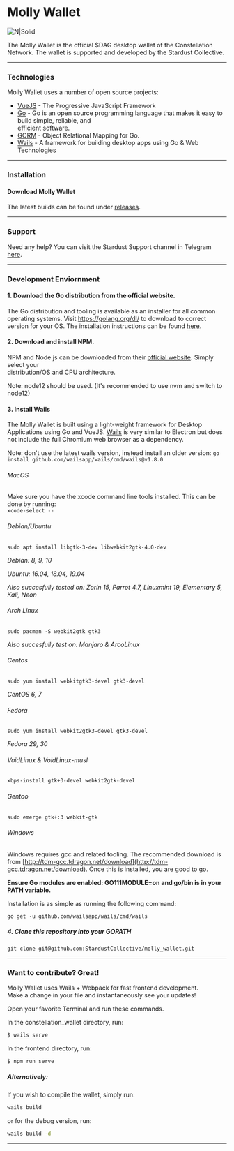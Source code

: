 # Molly Wallet  
  
![N|Solid](https://i.ibb.co/qRK8Cj9/mollywallet.png)
  
The Molly Wallet is the official $DAG desktop wallet of the Constellation Network. The wallet is supported and developed by the Stardust Collective.
  
---  

### Technologies  
  
Molly Wallet uses a number of open source projects:  
  
* [VueJS](https://vuejs.org) - The Progressive JavaScript Framework  
* [Go](https://golang.org) - Go is an open source programming language that makes it easy to build simple, reliable, and  
efficient software.  
* [GORM](https://gorm.io) - Object Relational Mapping for Go.  
* [Wails](https://wails.app/) - A framework for building desktop apps using Go & Web Technologies  

---    

### Installation  
  
#### Download Molly Wallet  
The latest builds can be found under [releases](https://github.com/StardustCollective/molly_wallet/releases).  
  
---  
  
### Support
Need any help? You can visit the Stardust Support channel in Telegram [here](https://t.me/StardustSupport).

---  

### Development Enviornment  
  
#### 1. Download the Go distribution from the official website.  
  
The Go distribution and tooling is available as an installer for all common operating systems. Visit <https://golang.org/dl/> to download to correct version for your OS. The installation instructions can be found
[here](https://golang.org/doc/install).  
  
#### 2. Download and install NPM.  
  
NPM and Node.js can be downloaded from their [official website](https://nodejs.org/en/download/). Simply select your  
distribution/OS and CPU architecture.

Note: node12 should be used. (It's recommended to use nvm and switch to node12)
  
#### 3. Install Wails  
  
The Molly Wallet is built using a light-weight framework for Desktop Applications using Go and VueJS. [Wails](https://github.com/wailsapp/wails) is very similar to Electron but does not include the full Chromium web browser as a dependency.  

Note: don't use the latest wails version, instead install an older version:
`go install github.com/wailsapp/wails/cmd/wails@v1.8.0`
  
  
###### MacOS  
  
Make sure you have the xcode command line tools installed. This can be done by running:  
`xcode-select --`  
  

###### Debian/Ubuntu  
  
`sudo apt install libgtk-3-dev libwebkit2gtk-4.0-dev`  
  
_Debian: 8, 9, 10_  
  
_Ubuntu: 16.04, 18.04, 19.04_  
  
_Also succesfully tested on: Zorin 15, Parrot 4.7, Linuxmint 19, Elementary 5, Kali, Neon_  
  
###### Arch Linux  
  
`sudo pacman -S webkit2gtk gtk3`  
  
_Also succesfully test on: Manjaro & ArcoLinux_  
  
###### Centos  
  
`sudo yum install webkitgtk3-devel gtk3-devel`  
  
_CentOS 6, 7_  
  
###### Fedora  
  
`sudo yum install webkit2gtk3-devel gtk3-devel`  
  
_Fedora 29, 30_  
  
###### VoidLinux & VoidLinux-musl  
  
`xbps-install gtk+3-devel webkit2gtk-devel`  
  
###### Gentoo  
  
`sudo emerge gtk+:3 webkit-gtk`  
  
###### Windows  
  
Windows requires gcc and related tooling. The recommended download is from [http://tdm-gcc.tdragon.net/download](http://tdm-gcc.tdragon.net/download). Once this is installed, you are good to go.  
  

  
**Ensure Go modules are enabled: GO111MODULE=on and go/bin is in your PATH variable.**  
  
Installation is as simple as running the following command:  
  
`go get -u github.com/wailsapp/wails/cmd/wails`  
  
  
##### 4. Clone this repository into your GOPATH  
  
`git clone git@github.com:StardustCollective/molly_wallet.git`  

---

### Want to contribute? Great!  
  
  
Molly Wallet uses Wails + Webpack for fast frontend development.  
Make a change in your file and instantaneously see your updates!  
  
Open your favorite Terminal and run these commands.  
  
In the constellation_wallet directory, run:  
```sh  
$ wails serve  
```  
  
In the frontend directory, run: 

```sh  
$ npm run serve  
```  
  
##### Alternatively:  
If you wish to compile the wallet, simply run:  
```sh  
wails build  
```  
or for the debug version, run:  
```sh  
wails build -d  
```  

---
